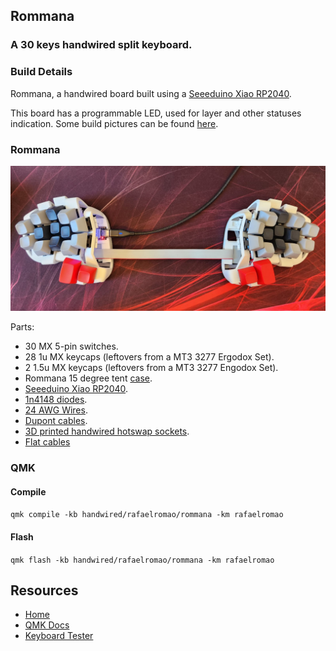 ## Rommana
### A 30 keys handwired split keyboard.

### Build Details

Rommana, a handwired board built using a [Seeeduino Xiao RP2040](https://pt.aliexpress.com/item/4000131085893.html).

This board has a programmable LED, used for layer and other statuses indication.
Some build pictures can be found [here](../../../../../../docs/rommana.md).

### Rommana
![img](../../../../../../img/rommana.jpeg)

Parts:
- 30 MX 5-pin switches.
- 28 1u MX keycaps (leftovers from a MT3 3277 Ergodox Set).
- 2 1.5u MX keycaps (leftovers from a MT3 3277 Engodox Set).
- Rommana 15 degree tent [case](https://github.com/AlaaSaadAbdo/Rommana).
- [Seeeduino Xiao RP2040](https://aliexpress.com/item/4000131085893.html).
- [1n4148 diodes](https://aliexpress.com/item/1005003540554760.html).
- [24 AWG Wires](https://aliexpress.com/item/32904950428.html).
- [Dupont cables](https://aliexpress.com/item/1005004155181609.html).
- [3D printed handwired hotswap sockets](https://www.printables.com/model/158559-handwire-hot-swap-socket-for-mechanical-keyboards).
- [Flat cables](https://www.aliexpress.com/item/1005003277577555.html)

### QMK

#### Compile

`qmk compile -kb handwired/rafaelromao/rommana -km rafaelromao`

#### Flash

`qmk flash -kb handwired/rafaelromao/rommana -km rafaelromao`

## Resources

- [Home](https://github.com/rafaelromao/keyboards)
- [QMK Docs](https://docs.qmk.fm)
- [Keyboard Tester](https://config.qmk.fm/#/test)
